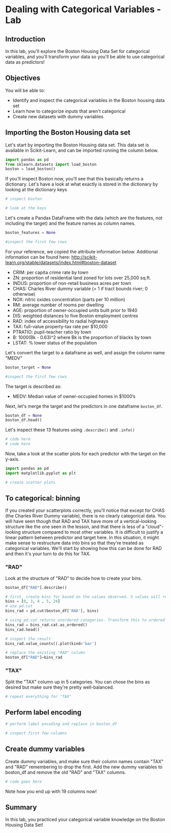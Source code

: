 
# Dealing with Categorical Variables - Lab

## Introduction
In this lab, you'll explore the Boston Housing Data Set for categorical variables, and you'll transform your data so you'll be able to use categorical data as predictors!

## Objectives
You will be able to:
* Identify and inspect the categorical variables in the Boston housing data set
* Learn how to categorize inputs that aren't categorical
* Create new datasets with dummy variables 

## Importing the Boston Housing data set

Let's start by importing the Boston Housing data set. This data set is available in Scikit-Learn, and can be imported running the column below.


```python
import pandas as pd
from sklearn.datasets import load_boston
boston = load_boston()
```

If you'll inspect Boston now, you'll see that this basically returns a dictionary. Let's have a look at what exactly is stored in the dictionary by looking at the dictionary keys 


```python
# inspect boston
```


```python
# look at the keys
```

Let's create a Pandas DataFrame with the data (which are the features, not including the target) and the feature names as column names.


```python
boston_features = None
```


```python
#inspect the first few rows
```

For your reference, we copied the attribute information below. Additional information can be found here: http://scikit-learn.org/stable/datasets/index.html#boston-dataset
- CRIM: per capita crime rate by town
- ZN: proportion of residential land zoned for lots over 25,000 sq.ft.
- INDUS: proportion of non-retail business acres per town
- CHAS: Charles River dummy variable (= 1 if tract bounds river; 0 otherwise)
- NOX: nitric oxides concentration (parts per 10 million)
- RM: average number of rooms per dwelling
- AGE: proportion of owner-occupied units built prior to 1940
- DIS: weighted distances to five Boston employment centres
- RAD: index of accessibility to radial highways
- TAX: full-value property-tax rate per $10,000
- PTRATIO: pupil-teacher ratio by town
- B: 1000(Bk - 0.63)^2 where Bk is the proportion of blacks by town
- LSTAT: % lower status of the population

Let's convert the target to a dataframe as well, and assign the column name "MEDV"


```python
boston_target = None

#inspect the first few rows

```

The target is described as: 
- MEDV: Median value of owner-occupied homes in $1000’s

Next, let's merge the target and the predictors in one dataframe `boston_df`.


```python
boston_df = None
boston_df.head()
```

Let's inspect these 13 features using `.describe()` and `.info()`


```python
# code here
# code here
```

Now, take a look at the scatter plots for each predictor with the target on the y-axis.


```python
import pandas as pd
import matplotlib.pyplot as plt

# create scatter plots
```

## To categorical: binning

If you created your scatterplots correctly, you'll notice that except for CHAS (the Charles River Dummy variable), there is no clearly categorical data. You will have seen though that RAD and TAX have more of a vertical-looking structure like the one seen in the lesson, and that there is less of a "cloud"-looking structure compared to most other variables. It is difficult to justify a linear pattern between predictor and target here. In this situation, it might make sense to restructure data into bins so that they're treated as categorical variables. We'll start by showing how this can be done for RAD and then it's your turn to do this for TAX.

### "RAD"

Look at the structure of "RAD" to decide how to create your bins. 


```python
boston_df["RAD"].describe()
```


```python
# first, create bins for based on the values observed. 5 values will result in 4 bins
bins = [0, 3, 4 , 5, 24]
# use pd.cut
bins_rad = pd.cut(boston_df['RAD'], bins)
```


```python
# using pd.cut returns unordered categories. Transform this to ordered categories.
bins_rad = bins_rad.cat.as_ordered()
bins_rad.head()
```


```python
# inspect the result
bins_rad.value_counts().plot(kind='bar')
```


```python
# replace the existing "RAD" column
boston_df["RAD"]=bins_rad
```

### "TAX"

Split the "TAX" column up in 5 categories. You can chose the bins as desired but make sure they're pretty well-balanced.


```python
# repeat everything for "TAX"
```

## Perform label encoding 


```python
# perform label encoding and replace in boston_df
```


```python
# inspect first few columns
```

## Create dummy variables

Create dummy variables, and make sure their column names contain "TAX" and "RAD" remembering to drop the first. Add the new dummy variables to boston_df and remove the old "RAD" and "TAX" columns.


```python
# code goes here
```

Note how you end up with 19 columns now!

## Summary

In this lab, you practiced your categorical variable knowledge on the Boston Housing Data Set!
